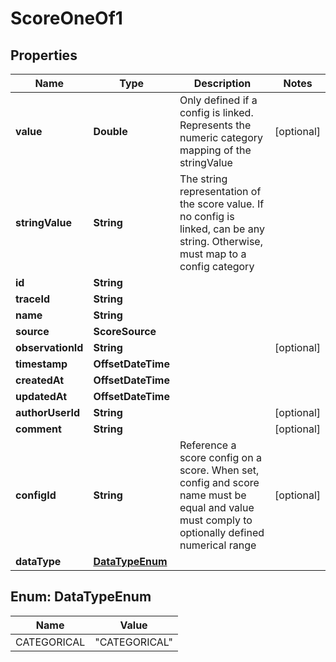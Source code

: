 

# ScoreOneOf1


## Properties

| Name | Type | Description | Notes |
|------------ | ------------- | ------------- | -------------|
|**value** | **Double** | Only defined if a config is linked. Represents the numeric category mapping of the stringValue |  [optional] |
|**stringValue** | **String** | The string representation of the score value. If no config is linked, can be any string. Otherwise, must map to a config category |  |
|**id** | **String** |  |  |
|**traceId** | **String** |  |  |
|**name** | **String** |  |  |
|**source** | **ScoreSource** |  |  |
|**observationId** | **String** |  |  [optional] |
|**timestamp** | **OffsetDateTime** |  |  |
|**createdAt** | **OffsetDateTime** |  |  |
|**updatedAt** | **OffsetDateTime** |  |  |
|**authorUserId** | **String** |  |  [optional] |
|**comment** | **String** |  |  [optional] |
|**configId** | **String** | Reference a score config on a score. When set, config and score name must be equal and value must comply to optionally defined numerical range |  [optional] |
|**dataType** | [**DataTypeEnum**](#DataTypeEnum) |  |  |



## Enum: DataTypeEnum

| Name | Value |
|---- | -----|
| CATEGORICAL | &quot;CATEGORICAL&quot; |



